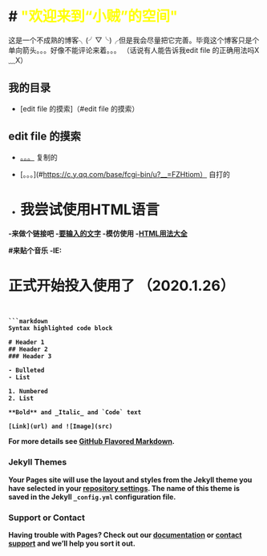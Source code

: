 # # <font  color="yellow">"欢迎来到“小贼”的空间"</font>

这是一个不成熟的博客╮(╯▽╰)╭但是我会尽量把它完善。毕竟这个博客只是个单向箭头。。。好像不能评论来着。。。
（话说有人能告诉我edit file 的正确用法吗X﹏X）

## 我的目录
- [edit file 的摸索]（#edit file 的摸索）



## edit file 的摸索
 - [。。。](#。。。哈哈哈) 复制的
 - [。。。](#https://c.y.qq.com/base/fcgi-bin/u?__=FZHtiom） 自打的

 - # <B>我尝试使用HTML语言

 -<B>来做个链接吧
 -<a href="要跳转的目标路径" target="_blank">要输入的文字</a>
 -模仿使用
 -<a href="https://blog.csdn.net/The_Best_Hacker/article/details/82891527" target="_blank">HTML用法大全</a>

 #来贴个音乐
 -IE:<body bgsound="https://i.y.qq.com/v8/playsong.html?songid=106237551&source=yqq#wechat_redirect" loop=infinite>

# 正式开始投入使用了 （2020.1.26）

 ```复制我的文章


```markdown
Syntax highlighted code block

# Header 1
## Header 2
### Header 3

- Bulleted
- List

1. Numbered
2. List

**Bold** and _Italic_ and `Code` text

[Link](url) and ![Image](src)
```

For more details see [GitHub Flavored Markdown](https://guides.github.com/features/mastering-markdown/).

### Jekyll Themes

Your Pages site will use the layout and styles from the Jekyll theme you have selected in your [repository settings](https://github.com/tiny-thief/tiny-thief.github.io/settings). The name of this theme is saved in the Jekyll `_config.yml` configuration file.

### Support or Contact

Having trouble with Pages? Check out our [documentation](https://help.github.com/categories/github-pages-basics/) or [contact support](https://github.com/contact) and we’ll help you sort it out.
